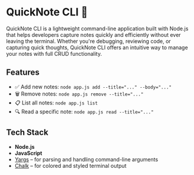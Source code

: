 # QuickNote CLI 📝

QuickNote CLI is a lightweight command-line application built with Node.js that helps developers capture notes quickly and efficiently without ever leaving the terminal. Whether you're debugging, reviewing code, or capturing quick thoughts, QuickNote CLI offers an intuitive way to manage your notes with full CRUD functionality.

## Features
- ✅ Add new notes: `node app.js add --title="..." --body="..."`
- 🗑️ Remove notes: `node app.js remove --title="..."`
- 📋 List all notes: `node app.js list`
- 🔍 Read a specific note: `node app.js read --title="..."`

## Tech Stack

- **Node.js**
- **JavaScript**
- [Yargs](https://www.npmjs.com/package/yargs) – for parsing and handling command-line arguments
- [Chalk](https://www.npmjs.com/package/chalk) – for colored and styled terminal output
